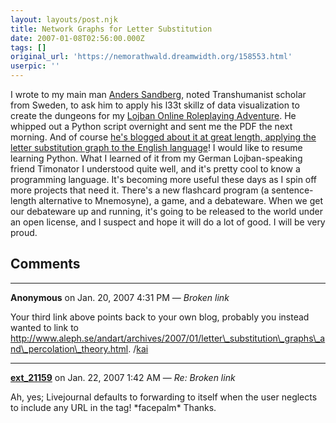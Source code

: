 ```yaml
---
layout: layouts/post.njk
title: Network Graphs for Letter Substitution
date: 2007-01-08T02:56:00.000Z
tags: []
original_url: 'https://nemorathwald.dreamwidth.org/158553.html'
userpic: ''
---
```

I wrote to my main man [Anders Sandberg](http://www.nada.kth.se/~asa/), noted Transhumanist scholar from Sweden, to ask him to apply his l33t skillz of data visualization to create the dungeons for my [Lojban Online Roleplaying Adventure](http://docs.google.com/View?docid=dg5wbmjw_12fjmvcm). He whipped out a Python script overnight and sent me the PDF the next morning. And of course [he's blogged about it at great length, applying the letter substitution graph to the English language](http://www.aleph.se/andart/archives/2007/01/letter_substitution_graphs_and_percolation_theory.html)! I would like to resume learning Python. What I learned of it from my German Lojban-speaking friend Timonator I understood quite well, and it's pretty cool to know a programming language. It's becoming more useful these days as I spin off more projects that need it. There's a new flashcard program (a sentence-length alternative to Mnemosyne), a game, and a debateware. When we get our debateware up and running, it's going to be released to the world under an open license, and I suspect and hope it will do a lot of good. I will be very proud.

## Comments

---

**Anonymous** on Jan. 20, 2007 4:31 PM — *Broken link*

Your third link above points back to your own blog, probably you instead wanted to link to http://www.aleph.se/andart/archives/2007/01/letter\_substitution\_graphs\_and\_percolation\_theory.html. /[kai](http://pointlessanecdotes.blogspot.com/)

---

**[ext_21159](https://www.dreamwidth.org/users/ext_21159)** on Jan. 22, 2007 1:42 AM — *Re: Broken link*

Ah, yes; Livejournal defaults to forwarding to itself when the user neglects to include any URL in the tag! \*facepalm\* Thanks.
